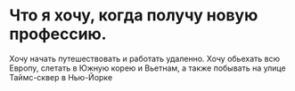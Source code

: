 # Что я хочу, когда получу новую профессию.

Хочу начать путешествовать и работать удаленно. 
Хочу обьехать всю Европу, слетать в Южную корею и Вьетнам, а также побывать на улице Таймс-сквер в Нью-Йорке